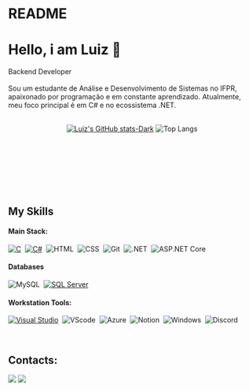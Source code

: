 # README
<h1 class="intro__title">Hello, i am <span>Luiz 👋</span></h1>
<span class="intro__position">Backend Developer
</span>
<br><br>
Sou um estudante de Análise e Desenvolvimento de Sistemas no IFPR, apaixonado por programação e em constante aprendizado. Atualmente, meu foco principal é em C# e no ecossistema .NET.
<br><br>
<div  align="center" style="margin-bottom:100px">

[![Luiz's GitHub stats-Dark](https://github-readme-stats.vercel.app/api?username=LuizBiscola&show_icons=true&theme=dark#gh-dark-mode-only)](https://github.com/anuraghazra/github-readme-stats#gh-dark-mode-only)
![Top Langs](https://github-readme-stats.vercel.app/api/top-langs/?username=LuizBiscola&layout=compact&theme=dark#gh-dark-mode-only)

 </div>
 &nbsp;

## My Skills

#### Main Stack:

[![C](https://img.shields.io/badge/-A8B9CC?style=for-the-badge&logo=c&logoColor=black)](https://docs.microsoft.com/en-us/dotnet/csharp/)&nbsp;
[![C#](https://img.shields.io/badge/C%23-6A1577?style=for-the-badge&logo=c-sharp&logoColor=white)](https://docs.microsoft.com/en-us/dotnet/csharp/)&nbsp;
![HTML](https://img.shields.io/badge/HTML5-E34F26?style=for-the-badge&logo=html5&logoColor=white)&nbsp;
![CSS](https://img.shields.io/badge/CSS3-1572B6?style=for-the-badge&logo=css3&logoColor=white)&nbsp;
![Git](https://img.shields.io/badge/Git-F05032?style=for-the-badge&logo=git&logoColor=white)&nbsp;
![.NET](https://img.shields.io/badge/.NET-512BD4?style=for-the-badge&logo=dotnet&logoColor=white)&nbsp;
![ASP.NET Core](https://img.shields.io/badge/ASP.NET%20Core-512BD4?style=for-the-badge&logo=dotnet&logoColor=white)&nbsp;

#### Databases

![MySQL](https://img.shields.io/badge/MySQL-4479A1?style=for-the-badge&logo=mysql&logoColor=white)&nbsp;
[![SQL Server](https://img.shields.io/badge/SQL%20Server-CC2927?style=for-the-badge&logo=microsoftsqlserver&logoColor=white)](https://www.microsoft.com/pt-br/sql-server)&nbsp;

#### Workstation Tools:

[![Visual Studio](https://img.shields.io/badge/Visual%20Studio-5C2D91?style=for-the-badge&logo=visualstudio&logoColor=white)](https://visualstudio.microsoft.com/pt-br/)&nbsp;
![VScode](https://img.shields.io/badge/VS%20Code-007ACC?style=for-the-badge&logo=visual-studio-code&logoColor=white)&nbsp;
![Azure](https://img.shields.io/badge/Azure-0078D4?style=for-the-badge&logo=microsoftazure&logoColor=white)&nbsp;
![Notion](https://img.shields.io/badge/Notion-000000?style=for-the-badge&logo=notion&logoColor=white)&nbsp;
![Windows](https://img.shields.io/badge/Windows-0078D6?style=for-the-badge&logo=windows&logoColor=white)&nbsp;
![Discord](https://img.shields.io/badge/Discord-5865F2?style=for-the-badge&logo=discord&logoColor=white)&nbsp;

&nbsp;
&nbsp;

## Contacts:

<div> 

<a href = "mailto:luizeduardobiscolam@gmail.com"> <img src="https://img.shields.io/badge/-Gmail-%23333?style=for-the-badge&logo=gmail&logoColor=white" target="_blank"></a>
<a href="https://www.linkedin.com/in/luiz-eduardo-4b91082bb/" target="_blank"><img src="https://img.shields.io/badge/-LinkedIn-%230077B5?style=for-the-badge&logo=linkedin&logoColor=white"  target="_blank"></a> 
</div>&nbsp;&nbsp;
